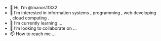 - 👋 Hi, I’m @manos11332
- 👀 I’m interested in information systems , programming , web developing , cloud computing . 
- 🌱 I’m currently learning ...
- 💞️ I’m looking to collaborate on ...
- 📫 How to reach me ...

<!---
manos11332/manos11332 is a ✨ special ✨ repository because its `README.md` (this file) appears on your GitHub profile.
You can click the Preview link to take a look at your changes.
--->
